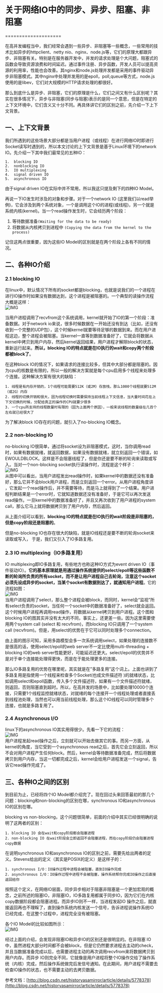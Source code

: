 # 关于网络IO中的同步、异步、阻塞、非阻塞

====================

在高并发编程当中，我们经常会遇到一些异步、非阻塞等一些概念，一些常用的技术比如异步的httpclient、netty nio、nginx、node.js等，它们的原理大都跟异步、非阻塞有关。特别是在服务器开发中，并发的请求处理是个大问题，阻塞式的函数会导致资源浪费和时间延迟。通过事件注册、异步函数，开发人员可以提高资源的利用率，性能也会改善。其nginx和node.js处理并发都是采用的事件驱动异步非阻塞模式。其中nginx中处理并发用的是epoll，poll,queue等方式，node.js使用的是libev，它们对大规模的HTTP请求处理的都很好。

那么到底什么是异步、非阻塞，它们的原理是什么，它们之间又有什么区别呢？其实在很多情况下，异步与非阻塞(同步与阻塞)表示的是同一个意思，但是在特定的上下文环境中，它们含义又十分不同。再具体讲它们的区别之前，先介绍一下上下文背景。

## 一、上下文背景

我们所遇到的这些场景大部分都是当用户进程（或线程）在进行网络IO时即进行Socket读写时遇到的，所以本文讨论的上下文背景是基于Linux环境下的network IO。先介绍一下其中我们最常见的五种IO：

    1.  blocking IO
    2.  nonblocking IO
    3.  IO multiplexing
    4.  signal driven IO
    5.  asynchronous IO

由于signal driven IO在实际中并不常用，所以我这只提及剩下的四种IO Model。

再说一下IO发生时涉及的对象和步骤。对于一个network IO (这里我们以read举例)，它会涉及到两个系统对象，一个是调用这个IO的进程(或线程)，另一个就是系统内核(kernel)。当一个read操作发生时，它会经历两个阶段：

1. 等待数据准备`(Waiting for the data to be ready)`
2. 将数据从内核拷贝到进程中 `(Copying the data from the kernel to the process)`

记住这两点很重要，因为这些IO Model的区别就是在两个阶段上各有不同的情况。

## 二、各种IO介绍

### 2.1 blocking IO

在linux中，默认情况下所有的socket都是blocking，也就是说我们的一个进程在进行IO操作时如果没有数据达到，这个进程是被阻塞的。一个典型的读操作流程大概是这样：  
![IMG](https://img-blog.csdn.net/20161010174613299)

当用户进程调用了recvfrom这个系统调用，kernel就开始了IO的第一个阶段：准备数据。对于network io来说，很多时候数据在一开始还没有到达（比如，还没有收到一个完整的UDP包），这个时候kernel就要等待足够的数据到来。而在用户进程这边，整个进程会被阻塞。当kernel一直等到数据准备好了，它就会将数据从kernel中拷贝到用户内存，然后kernel返回结果，用户进程才解除block的状态，重新运行起来。**所以，blocking IO的特点就是在IO执行的wait和copy两个阶段都被block了**。

在这种block IO的情况下，如果请求的连接比较多，但其中大部分都是阻塞的。因为cpu的核数是有限的，所以一般的解决方案就是每个cpu启用多个线程来处理多个连接。这种解决方案有很大的缺陷：

    1. 线程是有内存开销的，1个线程可能需要512K（或2M）存放栈，那么1000个线程就要512M（或2G）内存
    2. 线程的切换开销和很大，因为线程切换时需要保持当前线程上下文信息，当大量时间花在上下文切换的时候，分配给真正的操作的CPU就要少很多
    3. 一个cpu所支持的线程数量时有限的（因为上面两个原因），一般来说线程的数量级在几百个左右就已经很大了

为了解决block IO存在的问题，就引入了no-blocking IO概念。

### 2.2 non-blocking IO

no-blocking IO很简单，通过将socket设为非阻塞模式，这时，当你调用read时，如果有数据就绪，就返回数据，如果没有数据就绪，就立刻返回一个错误，如EWOULDBLOCK。这样是不会阻塞线程了，但是你还是要不断的轮询来读取或写入。当对一个non-blocking socket执行读操作时，流程是这个样子：  
![IMG](https://img-blog.csdn.net/20161010175002093)  
从图中可以看出，当用户进程发出read操作时，如果kernel中的数据还没有准备好，那么它并不会block用户进程，而是立刻返回一个error。从用户进程角度讲 ，它发起一个read操作后，并不需要等待，而是马上就得到了一个结果。用户进程判断结果是一个error时，它就知道数据还没有准备好，于是它可以再次发送read操作。一旦kernel中的数据准备好了，并且又再次收到了用户进程的system call，那么它马上就将数据拷贝到了用户内存，然后返回。

从上面介绍可以看到，**blocking IO的特点就是在IO执行的wait阶段是非阻塞的，但是copy阶段还是阻塞的**。

但是no-blocking IO也存在很大的缺陷，就是IO线程还是要不断的轮询socket来读取或写入， 于是，我们又引入了IO多路复用。

### 2.3 IO multiplexing（IO多路复用）

IO multiplexing即IO多路复用，有些地方也称这种IO方式为event driven IO（事件驱动IO）。**它的基本原理就是用通过操作系统提供的select/epoll等这些函数不断的轮询所负责的所有socket，而不是让用户进程自己去轮询，注意这个socket必须先设成异步的socket，当某个socket有数据到达了，就通知用户进程**。它的流程如图：  
![IMG](https://img-blog.csdn.net/20161010175052063)  
当用户进程调用了select，那么整个进程会被block，而同时，kernel会“监视”所有select负责的socket，当任何一个socket中的数据准备好了，select就会返回。这个时候用户进程再调用read操作，将数据从kernel拷贝到用户进程。这个图和blocking IO的图其实并没有太大的不同，事实上，还更差一些。因为这里需要使用两个system call (select 和 recvfrom)，而blocking IO只调用了一个system call (recvfrom)。但是，用select的优势在于它可以同时处理多个connection。

由上面的图示可知，采用多路模型会多一次系统调用select，如果处理的连接数不是很高的话，使用select/epoll的web server不一定比使用multi-threading + blocking IO的web server性能更好，可能延迟还更大。select/epoll的优势并不是对于单个连接能处理得更快，而是在于能处理更多的连接。

那么IO多路复用的优势在哪里呢，其实就是在”多路复用”这个词上。上面也讲到了多路复用是指使用一个线程来检查多个Socket(也成文件描述符 )的就绪状态，比如调用select和epoll函数，传入多个文件描述符，如果有一个文件描述符就绪，则返回，否则阻塞直到超时。所以，在高并发的场景中，比如要处理10000个连接，只需要1个线程监控就绪状态，对就绪的每个连接开一个线程处理或者直接丢到线程池处理，当然也可以用当前线程处理，那么这个IO线程可以同时管理多个连接，也就是多路复用了。

### 2.4 Asynchronous I/O

linux下的asynchronous IO其实用得很少。先看一下它的流程：  
![IMG](https://img-blog.csdn.net/20161010175157114)  
用户进程发起read操作之后，立刻就可以开始去做其它的事。而另一方面，从kernel的角度，当它受到一个asynchronous read之后，首先它会立刻返回，所以不会对用户进程产生任何block。然后，kernel会等待数据准备完成，然后将数据拷贝到用户内存，当这一切都完成之后，kernel会给用户进程发送一个signal，告诉它read操作完成了。

## 三、各种IO之间的区别

到目前为止，已经将四个IO Model都介绍完了。现在回过头来回答最初的那几个问题：blocking和non-blocking的区别在哪，synchronous IO和asynchronous IO的区别在哪。

blocking vs non-blocking，这个问题很简单，前面的介绍中其实已经很明确的说明了这两者的区别：

    1. blocking IO 会在wait和copy阶段都会阻塞进程
    2. non-blocking IO 在wait阶段会立即返回不会阻塞进程，而在copy阶段仍会阻塞进程copy数据

在说明synchronous IO和asynchronous IO的区别之前，需要先给出两者的定义。Stevens给出的定义（其实是POSIX的定义）是这样子的：

    1. synchronous I/O：IO操作过程中进程会被阻塞，直到IO操作完成
    2. asynchronous I/O：IO操作过程中进程不会被阻塞，操作系统帮你完成IO操作之后直接返回给你

按照这个定义，在网络IO层面，同步异步相对于阻塞非阻塞是一个更加宏观的概念，之前所述的阻塞IO，非阻塞IO，IO多路复用都属于同步IO，因为它们在内核copy数据阶段都会阻塞进程。而异步IO则不一样，当进程发起IO 操作之后，就直接返回再也不理睬了，直到操作系统内核发送一个信号，告诉进程说操作系统IO已经完成，在这整个过程中，进程完全没有被阻塞。

各个IO Model的比较如图所示：  
![IMG](https://img-blog.csdn.net/20161010175306457)

经过上面的介绍，会发现非阻塞IO和异步IO的区别还是很明显的。在非阻塞 IO中，虽然进程大部分时间都不会被block，但是它仍然要求进程去主动的check，并且当数据准备完成以后，也需要进程主动的再次调用recvfrom来将数据拷贝到用户内存。而异步 IO则完全不同，它就像是用户进程将整个IO操作交给了操作系统（内核）完成，然后操作系统做完后发信号通知。在此期间，用户进程不需要去检查IO操作的状态，也不需要主动的去拷贝数据。

参考文档：[http://blog.csdn.net/historyasamirror/article/details/5778378](http://blog.csdn.net/historyasamirror/article/details/5778378)
